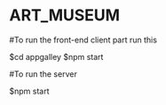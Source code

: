 # ART_MUSEUM

#To run the front-end client part run this

$cd appgalley
$npm start

#To run the server 

$npm start
